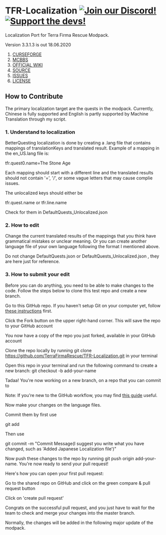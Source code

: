 # TFR-Localization  [![Join our Discord!](https://img.shields.io/discord/449966345665249290.svg?color=blue&label=Discord&logo=discord&style=flat-square)](https://discord.gg/97Mj6vK) [![Support the devs!](https://img.shields.io/badge/Patreon-Support-orange.svg?style=flat-square)](https://www.patreon.com/TeamMoeg)

Localization Port for Terra Firma Rescue Modpack. 

Version 3.3.1.3 is out 18.06.2020

1. [CURSEFORGE](https://www.curseforge.com/minecraft/modpacks/terrafirma-rescue)
2. [MCBBS](https://www.mcbbs.net/thread-977365-1-1.html)
3. [OFFICIAL WIKI](http://www.terrafirmarescue.com:11004/)
4. [SOURCE](https://github.com/TerraFirmaRescue/TerraFirma-Rescue-Modpack)
5. [ISSUES](https://github.com/TerraFirmaRescue/TerraFirma-Rescue-Modpack/issues)
6. [LICENSE](https://github.com/TerraFirmaRescue/TerraFirma-Rescue-Modpack/blob/master/LICENSE)

## How to Contribute

The primary localization target are the quests in the modpack. Currently, Chinese is fully supported and English is partly supported by Machine Translation through my script. 

### 1. Understand to localization

BetterQuesting localization is done by creating a .lang file that contains mappings of translationKeys and translated result. Example of a mapping in the en_US.lang file is:

tfr.quest0.name=The Stone Age

Each mapping should start with a different line and the translated results should not contain '=', '/', or some vague letters that may cause complie issues.

The unlocalized keys should either be 

tfr.quest<non-negative integer>.name or tfr.line<non-negative integer>.name

Check for them in DefaultQuests_Unlocalized.json

### 2. How to edit

Change the current translated results of the mappings that you think have grammatical mistakes or unclear meaning. Or you can create another language file of your own language following the format I mentioned above.

Do not change DefaultQuests.json or DefaultQuests_Unlocalized.json , they are here just for reference. 

### 3. How to submit your edit

Before you can do anything, you need to be able to make changes to the code. Follow the steps below to clone this test repo and create a new branch.


Go to this GitHub repo. If you haven't setup Git on your computer yet, follow [these instructions](https://help.github.com/articles/set-up-git) first.

Click the Fork button on the upper right-hand corner. This will save the repo to your GitHub account


You now have a copy of the repo you just forked, available in your GitHub account

Clone the repo locally by running git clone https://github.com/TerraFirmaRescue/TFR-Localization.git in your terminal

Open this repo in your terminal and run the following command to create a new branch: git checkout -b add-your-name


Tadaa! You're now working on a new branch, on a repo that you can commit to

Note: If you're new to the GitHub workflow, you may find [this guide](https://guides.github.com/introduction/flow/index.html) useful.

Now make your changes on the language files. 

Commit them by first use

git add <filename>

Then use 

git commit -m "Commit Message(I suggest you write what you have changed, such as 'Added Japanese Localization file')"

Now push these changes to the repo by running git push origin add-your-name. You're now ready to send your pull request!


Here's how you can open your first pull request:

Go to the shared repo on GitHub and click on the green compare & pull request button

Click on 'create pull request'


Congrats on the successful pull request, and you just have to wait for the team to check and merge your changes into the master branch.

Normally, the changes will be added in the following major update of the modpack. 
